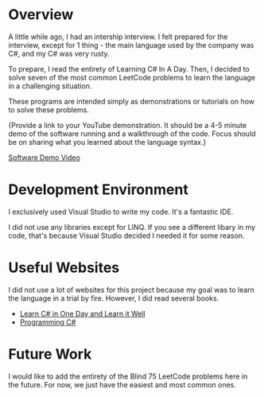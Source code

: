 # Overview

A little while ago, I had an intership interview. I felt prepared for the interview, except for 1 thing - the main language used by the company was C#, and my C# was very rusty.

To prepare, I read the entirety of Learning C# In A Day. Then, I decided to solve seven of the most common LeetCode problems to learn the language in a challenging situation.

These programs are intended simply as demonstrations or tutorials on how to solve these problems.

{Provide a link to your YouTube demonstration. It should be a 4-5 minute demo of the software running and a walkthrough of the code. Focus should be on sharing what you learned about the language syntax.}

[Software Demo Video](https://youtu.be/G9P8Y6JkxWw)

# Development Environment

I exclusively used Visual Studio to write my code. It's a fantastic IDE.

I did not use any libraries except for LINQ. If you see a different libary in my code, that's because Visual Studio decided I needed it for some reason.

# Useful Websites

I did not use a lot of websites for this project because my goal was to learn the language in a trial by fire. However, I did read several books.

- [Learn C# in One Day and Learn it Well](https://www.thriftbooks.com/w/learn-c-in-one-day-and-learn-it-well-c-for-beginners-with-hands-on-project_jamie-chan/37796049/item/16118791/?mkwid=%7cdc&pcrid=77172150940746&pkw=&pmt=be&slid=&product=16118791&plc=&pgrid=1234751854564121&ptaid=pla-4580771613628162&utm_source=bing&utm_medium=cpc&utm_campaign=Shopping+-+High+Vol+Scarce+-+Under+%2410&utm_term=&utm_content=%7cdc%7cpcrid%7c77172150940746%7cpkw%7c%7cpmt%7cbe%7cproduct%7c16118791%7cslid%7c%7cpgrid%7c1234751854564121%7cptaid%7cpla-4580771613628162%7c&msclkid=64f71cc66aaa1469e57378e9e28bb6d8#idiq=16118791&edition=11144948)
- [Programming C#](https://www.oreilly.com/library/view/programming-c-50/9781449333416/)

# Future Work

I would like to add the entirety of the Blind 75 LeetCode problems here in the future. For now, we just have the easiest and most common ones.